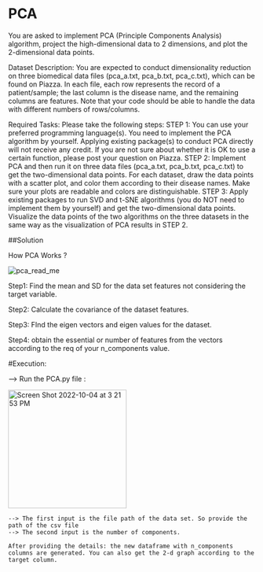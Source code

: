 # PCA


You are asked to implement PCA (Principle Components Analysis) algorithm, project the high-dimensional data to 2 dimensions, and plot the 2-dimensional data points. 

Dataset Description: 
You are expected to conduct dimensionality reduction on three biomedical data files (pca_a.txt, pca_b.txt, pca_c.txt), which can be found on Piazza. 
In each file, each row represents the record of a patient/sample; the last column is the disease name, and the remaining columns are features. Note that your code should be able to handle the data with different numbers of rows/columns. 

Required Tasks: Please take the following steps: 
STEP 1: 
You can use your preferred programming language(s). You need to implement the PCA algorithm by yourself. Applying existing package(s) to conduct PCA directly will not receive any credit. If you are not sure about whether it is OK to use a certain function, please post your question on Piazza. 
STEP 2:
Implement PCA and then run it on three data files (pca_a.txt, pca_b.txt, pca_c.txt) to get the two-dimensional data points. For each dataset, draw the data points with a scatter plot, and color them according to their disease names. Make sure your plots are readable and colors are distinguishable. 
STEP 3: 
Apply existing packages to run SVD and t-SNE algorithms (you do NOT need to implement them by yourself) and get the two-dimensional data points. Visualize the data points of the two algorithms on the three datasets in the same way as the visualization of PCA results in STEP 2. 


##Solution

How PCA Works ?

![pca_read_me](https://user-images.githubusercontent.com/71369489/193938638-814ec11a-8903-48aa-b3f5-6be84f481b57.png)

Step1: Find the mean and SD for the data set features not considering the target variable. 

Step2: Calculate the covariance of the dataset features.

Step3: FInd the eigen vectors and eigen values for the dataset.

Step4: obtain the essential or number of features from the vectors according to the req of your n_components value.

#Execution:

--> Run the PCA.py file  : 

<img width="241" alt="Screen Shot 2022-10-04 at 3 21 53 PM" src="https://user-images.githubusercontent.com/71369489/193940939-67498c0a-51f2-43dc-aa88-168a970a3d3e.png">

    --> The first input is the file path of the data set. So provide the path of the csv file
    --> The second input is the number of components.
    
    After providing the details: the new dataframe with n_components columns are generated. You can also get the 2-d graph according to the target column.
  
